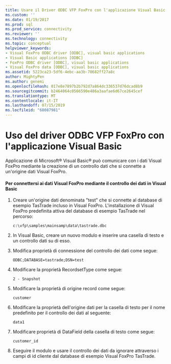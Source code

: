 ```yaml
---
title: Usare il Driver ODBC VFP FoxPro con l'applicazione Visual Basic | Microsoft Docs
ms.custom: ''
ms.date: 01/19/2017
ms.prod: sql
ms.prod_service: connectivity
ms.reviewer: ''
ms.technology: connectivity
ms.topic: conceptual
helpviewer_keywords:
- Visual FoxPro ODBC driver [ODBC], visual basic applications
- Visual Basic applications [ODBC]
- FoxPro ODBC driver [ODBC], visual basic applications
- Visual FoxPro data [ODBC], visual basic applications
ms.assetid: 5223ca23-5df6-4ebc-aa3b-70682ff27a8c
author: MightyPen
ms.author: genemi
ms.openlocfilehash: 017e8e7897b2b792d7a864dc336537d76dcad8b9
ms.sourcegitcommit: b2464064c0566590e486a3aafae6d67ce2645cef
ms.translationtype: MT
ms.contentlocale: it-IT
ms.lasthandoff: 07/15/2019
ms.locfileid: "68087981"
---
```

# <a name="using-the-vfp-foxpro-odbc-driver-with-your-visual-basic-application"></a>Uso del driver ODBC VFP FoxPro con l'applicazione Visual Basic
Applicazione di Microsoft® Visual Basic® può comunicare con i dati Visual FoxPro mediante la creazione di un controllo dati che si connette a un'origine dati Visual FoxPro.  
  
#### <a name="to-connect-to-visual-foxpro-data-using-the-data-control-in-visual-basic"></a>Per connettersi ai dati Visual FoxPro mediante il controllo dei dati in Visual Basic  
  
1.  Creare un'origine dati denominata "test" che si connette al database di esempio TasTrade incluso in Visual FoxPro. L'installazione di Visual FoxPro predefinita attiva del database di esempio TasTrade nel percorso:  
  
    ```  
    c:\vfp\samples\mainsamp\data\tastrade.dbc  
    ```  
  
2.  In Visual Basic, creare un nuovo modulo e inserire una casella di testo e un controllo dati su di esso.  
  
3.  Modifica proprietà di connessione del controllo dei dati come segue:  
  
    ```  
    ODBC;DATABASE=tastrade;DSN=test  
    ```  
  
4.  Modificare la proprietà RecordsetType come segue:  
  
    ```  
    2 - Snapshot  
    ```  
  
5.  Modificare la proprietà di origine record come segue:  
  
    ```  
    customer  
    ```  
  
6.  Modificare la proprietà dell'origine dati per la casella di testo per il nome predefinito per il controllo dei dati al seguente:  
  
    ```  
    data1  
    ```  
  
7.  Modificare proprietà di DataField della casella di testo come segue:  
  
    ```  
    customer_id  
    ```  
  
8.  Eseguire il modulo e usare il controllo dei dati da ignorare attraverso i campi di id cliente dal database di esempio Visual FoxPro TasTrade.
